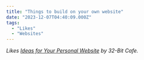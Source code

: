 ```yaml
---
title: "Things to build on your own website"
date: "2023-12-07T04:40:09.000Z"
tags: 
  - "Likes"
  - "Websites"
---
```


_Likes [Ideas for Your Personal Website](https://32bit.cafe/websiteideas/) by 32-Bit Cafe._
